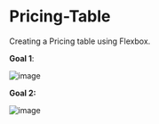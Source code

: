 # Pricing-Table
Creating a Pricing table using Flexbox.

**Goal 1**:

![image](https://github.com/Vikashiniravi97/Pricing-Table/assets/128639619/1c2f4eae-93f2-4125-b982-2a008c6dc651)

**Goal 2:**

![image](https://github.com/Vikashiniravi97/Pricing-Table/assets/128639619/74d7860e-79ff-402e-b1f3-76293f0d86c2)

